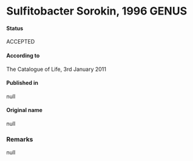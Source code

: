 # Sulfitobacter Sorokin, 1996 GENUS

#### Status
ACCEPTED

#### According to
The Catalogue of Life, 3rd January 2011

#### Published in
null

#### Original name
null

### Remarks
null